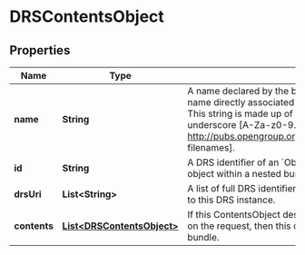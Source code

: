 
# DRSContentsObject

## Properties
Name | Type | Description | Notes
------------ | ------------- | ------------- | -------------
**name** | **String** | A name declared by the bundle author that must be used when materialising this object, overriding any name directly associated with the object itself. The name must be unique with the containing bundle. This string is made up of uppercase and lowercase letters, decimal digits, hypen, period, and underscore [A-Za-z0-9.-_]. See http://pubs.opengroup.org/onlinepubs/9699919799/basedefs/V1_chap03.html#tag_03_282[portable filenames]. | 
**id** | **String** | A DRS identifier of an &#x60;Object&#x60; (either a single blob or a nested bundle). If this ContentsObject is an object within a nested bundle, then the id is optional. Otherwise, the id is required. |  [optional]
**drsUri** | **List&lt;String&gt;** | A list of full DRS identifier URI paths that may be used to obtain the object. These URIs may be external to this DRS instance. |  [optional]
**contents** | [**List&lt;DRSContentsObject&gt;**](DRSContentsObject.md) | If this ContentsObject describes a nested bundle and the caller specified \&quot;?expand&#x3D;true\&quot; on the request, then this contents array must be present and describe the objects within the nested bundle. |  [optional]



